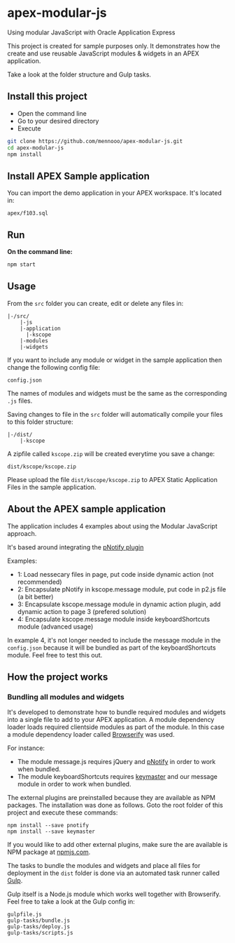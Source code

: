# apex-modular-js
Using modular JavaScript with Oracle Application Express

This project is created for sample purposes only. It demonstrates how the create and use reusable JavaScript modules & widgets in an APEX application. 

Take a look at the folder structure and Gulp tasks.

## Install this project
- Open the command line
- Go to your desired directory
- Execute
```bash
git clone https://github.com/mennooo/apex-modular-js.git
cd apex-modular-js		
npm install
```

## Install APEX Sample application
You can import the demo application in your APEX workspace. It's located in:
```
apex/f103.sql
```

## Run
**On the command line:**  
```bash
npm start
```
## Usage

From the `src` folder you can create, edit or delete any files in:
```
|-/src/
	|-js
    |-application
      |-kscope
    |-modules
    |-widgets
```
If you want to include any module or widget in the sample application then change the following config file:
```
config.json
```
The names of modules and widgets must be the same as the corresponding `.js` files.

Saving changes to file in the `src` folder will automatically compile your files to this folder structure:
```
|-/dist/
    |-kscope
```

A zipfile called `kscope.zip` will be created everytime you save a change:
```
dist/kscope/kscope.zip
```
Please upload the file `dist/kscope/kscope.zip` to APEX Static Application Files in the sample application.

## About the APEX sample application

The application includes 4 examples about using the Modular JavaScript approach.

It's based around integrating the <a href="https://sciactive.com/pnotify/" target="_blank">pNotify plugin</a>

Examples:
- 1: Load nessecary files in page, put code inside dynamic action (not recommended)
- 2: Encapsulate pNotify in kscope.message module, put code in p2.js file (a bit better)
- 3: Encapsulate kscope.message module in dynamic action plugin, add dynamic action to page 3 (prefered solution)
- 4: Encapsulate kscope.message module inside keyboardShortcuts module (advanced usage)

In example 4, it's not longer needed to include the message module in the `config.json` because it will be bundled as part of the keyboardShortcuts module. Feel free to test this out.

## How the project works

### Bundling all modules and widgets

It's developed to demonstrate how to bundle required modules and widgets into a single file to add to your APEX application.
A module dependency loader loads required clientside modules as part of the module. In this case a module dependency loader called <a href="http://browserify.org/" target="_blank">Browserify</a> was used.

For instance:
- The module message.js requires jQuery and <a href="https://sciactive.com/pnotify/" target="_blank">pNotify</a> in order to work when bundled.
- The module keyboardShortcuts requires <a href="https://github.com/madrobby/keymaster" target="_blank">keymaster</a> and our message module in order to work when bundled.

The external plugins are preinstalled because they are available as NPM packages. The installation was done as follows.
Goto the root folder of this project and execute these commands:
```
npm install --save pnotify
npm install --save keymaster
```

If you would like to add other external plugins, make sure the are available is NPM package at <a href="https://www.npmjs.com/" target="_blank">npmjs.com</a>.

The tasks to bundle the modules and widgets and place all files for deployment in the `dist` folder is done via an automated task runner called <a href="http://gulpjs.com/" target="_blank">Gulp</a>.

Gulp itself is a Node.js module which works well together with Browserify. Feel free to take a look at the Gulp config in:
```
gulpfile.js 
gulp-tasks/bundle.js
gulp-tasks/deploy.js
gulp-tasks/scripts.js
```
